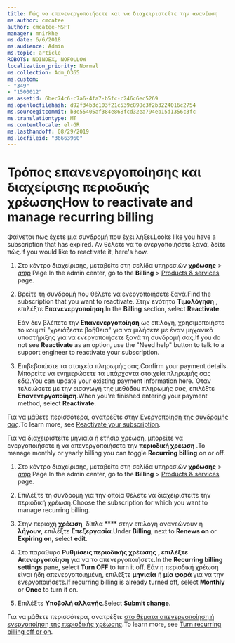 ```yaml
---
title: Πώς να επανενεργοποιήσετε και να διαχειριστείτε την ανανέωση
ms.author: cmcatee
author: cmcatee-MSFT
manager: mnirkhe
ms.date: 6/6/2018
ms.audience: Admin
ms.topic: article
ROBOTS: NOINDEX, NOFOLLOW
localization_priority: Normal
ms.collection: Adm_O365
ms.custom:
- "349"
- "1500012"
ms.assetid: 6bec74c6-c7a6-4fa7-b5fc-c246c6ec5269
ms.openlocfilehash: d92f34b3c103f21c539c898c3f2b3224016c2754
ms.sourcegitcommit: b3e55405af384e868fcd32ea794eb15d1356c3fc
ms.translationtype: MT
ms.contentlocale: el-GR
ms.lasthandoff: 08/29/2019
ms.locfileid: "36663960"
---
```

# <a name="how-to-reactivate-and-manage-recurring-billing"></a><span data-ttu-id="76de3-102">Τρόπος επανενεργοποίησης και διαχείρισης περιοδικής χρέωσης</span><span class="sxs-lookup"><span data-stu-id="76de3-102">How to reactivate and manage recurring billing</span></span>

<span data-ttu-id="76de3-103">Φαίνεται πως έχετε μια συνδρομή που έχει λήξει.</span><span class="sxs-lookup"><span data-stu-id="76de3-103">Looks like you have a subscription that has expired.</span></span> <span data-ttu-id="76de3-104">Αν θέλετε να το ενεργοποιήσετε ξανά, δείτε πώς.</span><span class="sxs-lookup"><span data-stu-id="76de3-104">If you would like to reactivate it, here's how.</span></span>
  
1. <span data-ttu-id="76de3-105">Στο κέντρο διαχείρισης, μεταβείτε στη σελίδα υπηρεσιών **χρέωσης** \> [_amp_](https://go.microsoft.com/fwlink/p/?linkid=842054) Page.</span><span class="sxs-lookup"><span data-stu-id="76de3-105">In the admin center, go to the **Billing** \> [Products & services](https://go.microsoft.com/fwlink/p/?linkid=842054) page.</span></span>

2. <span data-ttu-id="76de3-106">Βρείτε τη συνδρομή που θέλετε να ενεργοποιήσετε ξανά.</span><span class="sxs-lookup"><span data-stu-id="76de3-106">Find the subscription that you want to reactivate.</span></span> <span data-ttu-id="76de3-107">Στην ενότητα **Τιμολόγηση** , επιλέξτε **Επανενεργοποίηση**.</span><span class="sxs-lookup"><span data-stu-id="76de3-107">In the **Billing** section, select  **Reactivate**.</span></span>

    <span data-ttu-id="76de3-108">Εάν δεν βλέπετε την **Επανενεργοποίηση** ως επιλογή, χρησιμοποιήστε το κουμπί "χρειάζεστε βοήθεια" για να μιλήσετε με έναν μηχανικό υποστήριξης για να ενεργοποιήσετε ξανά τη συνδρομή σας.</span><span class="sxs-lookup"><span data-stu-id="76de3-108">If you do not see **Reactivate** as an option, use the "Need help" button to talk to a support engineer to reactivate your subscription.</span></span>

3. <span data-ttu-id="76de3-109">Επιβεβαιώστε τα στοιχεία πληρωμής σας.</span><span class="sxs-lookup"><span data-stu-id="76de3-109">Confirm your payment details.</span></span> <span data-ttu-id="76de3-110">Μπορείτε να ενημερώσετε τα υπάρχοντα στοιχεία πληρωμής σας εδώ.</span><span class="sxs-lookup"><span data-stu-id="76de3-110">You can update your existing payment information here.</span></span> <span data-ttu-id="76de3-111">Όταν τελειώσετε με την εισαγωγή της μεθόδου πληρωμής σας, επιλέξτε **Επανενεργοποίηση**.</span><span class="sxs-lookup"><span data-stu-id="76de3-111">When you're finished entering your payment method, select **Reactivate**.</span></span>

<span data-ttu-id="76de3-112">Για να μάθετε περισσότερα, ανατρέξτε στην [Ενεργοποίηση της συνδρομής σας](https://docs.microsoft.com/en-us/office365/admin/subscriptions-and-billing/reactivate-your-subscription).</span><span class="sxs-lookup"><span data-stu-id="76de3-112">To learn more, see [Reactivate your subscription](https://docs.microsoft.com/en-us/office365/admin/subscriptions-and-billing/reactivate-your-subscription).</span></span> 

<span data-ttu-id="76de3-113">Για να διαχειριστείτε μηνιαία ή ετήσια χρέωση, μπορείτε να ενεργοποιήσετε ή να απενεργοποιήσετε την **περιοδική χρέωση** .</span><span class="sxs-lookup"><span data-stu-id="76de3-113">To manage monthly or yearly billing you can toggle **Recurring billing** on or off.</span></span>
  
1. <span data-ttu-id="76de3-114">Στο κέντρο διαχείρισης, μεταβείτε στη σελίδα υπηρεσιών **χρέωσης** \> [_amp_](https://go.microsoft.com/fwlink/p/?linkid=842054) Page.</span><span class="sxs-lookup"><span data-stu-id="76de3-114">In the admin center, go to the **Billing** \> [Products & services](https://go.microsoft.com/fwlink/p/?linkid=842054) page.</span></span>

2. <span data-ttu-id="76de3-115">Επιλέξτε τη συνδρομή για την οποία θέλετε να διαχειριστείτε την περιοδική χρέωση.</span><span class="sxs-lookup"><span data-stu-id="76de3-115">Choose the subscription for which you want to manage recurring billing.</span></span>

3. <span data-ttu-id="76de3-116">Στην περιοχή **χρέωση**, δίπλα \*\*\*\* στην επιλογή ανανεώνουν ή **λήγουν**, επιλέξτε **Επεξεργασία**.</span><span class="sxs-lookup"><span data-stu-id="76de3-116">Under **Billing**, next to **Renews on** or **Expiring on**, select **edit**.</span></span>

4. <span data-ttu-id="76de3-117">Στο παράθυρο **Ρυθμίσεις περιοδικής χρέωσης** **, επιλέξτε Απενεργοποίηση** για να το απενεργοποιήσετε.</span><span class="sxs-lookup"><span data-stu-id="76de3-117">In the **Recurring billing settings** pane, select **Turn OFF** to turn it off.</span></span> <span data-ttu-id="76de3-118">Εάν η περιοδική χρέωση είναι ήδη απενεργοποιημένη, επιλέξτε **μηνιαία** ή **μία φορά** για να την ενεργοποιήσετε.</span><span class="sxs-lookup"><span data-stu-id="76de3-118">If recurring billing is already turned off, select **Monthly** or **Once** to turn it on.</span></span>

5. <span data-ttu-id="76de3-119">Επιλέξτε **Υποβολή αλλαγής**.</span><span class="sxs-lookup"><span data-stu-id="76de3-119">Select **Submit change**.</span></span>

<span data-ttu-id="76de3-120">Για να μάθετε περισσότερα, ανατρέξτε [στο θέματα απενεργοποίηση ή ενεργοποίηση της περιοδικής χρέωσης](https://docs.microsoft.com/office365/admin/subscriptions-and-billing/renew-your-subscription#turn-recurring-billing-off-or-on).</span><span class="sxs-lookup"><span data-stu-id="76de3-120">To learn more, see [Turn recurring billing off or on](https://docs.microsoft.com/office365/admin/subscriptions-and-billing/renew-your-subscription#turn-recurring-billing-off-or-on).</span></span>